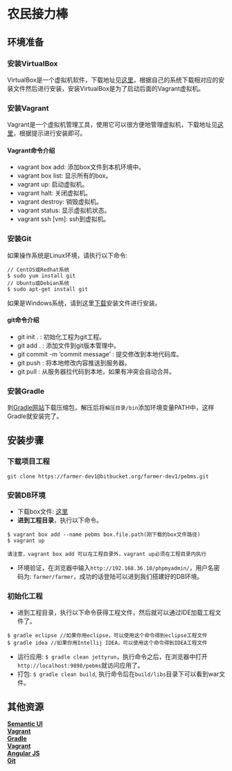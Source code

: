 # 农民接力棒

## 环境准备

### 安装VirtualBox
VirtualBox是一个虚拟机软件，下载地址见[这里][virtual-box-download]，根据自己的系统下载相对应的安装文件然后进行安装，安装VirtualBox是为了启动后面的Vagrant虚拟机。  
  
### 安装Vagrant
Vagrant是一个虚拟机管理工具，使用它可以很方便地管理虚拟机，下载地址见[这里][vagrant-box-download]，根据提示进行安装即可。  

#### Vagrant命令介绍
* vagrant box add: 添加box文件到本机环境中。
* vagrant box list: 显示所有的box。
* vagrant up: 启动虚拟机。
* vagrant halt: 关闭虚拟机。
* vagrant destroy: 销毁虚拟机。
* vagrant status: 显示虚拟机状态。
* vagrant ssh \[vm\]: ssh到虚拟机。

### 安装Git
如果操作系统是Linux环境，请执行以下命令:  
  
```shell
// CentOS或Redhat系统
$ sudo yum install git 
// Ubuntu或Debian系统
$ sudo apt-get install git
```
  
如果是Windows系统，请到这里[下载][git-download]安装文件进行安装。  

#### git命令介绍
  
* git init . : 初始化工程为git工程。
* git add . : 添加文件到git版本管理中。
* git commit -m ‘commit message’ : 提交修改到本地代码库。
* git push : 将本地修改内容推送到服务器。
* git pull : 从服务器拉代码到本地，如果有冲突会自动合并。
  
### 安装Gradle
到[Gradle网站][gradle-download]下载压缩包，解压后将`解压目录/bin`添加环境变量PATH中，这样Gradle就安装完了。    
  
## 安装步骤

### 下载项目工程
  
```shell
git clone https://farmer-dev1@bitbucket.org/farmer-dev1/pebms.git
```
  
### 安装DB环境
  
* 下载box文件: [这里][box-download]
* **进到工程目录**，执行以下命令。
  
```shell
$ vagrant box add --name pebms box.file.path(刚下载的box文件路径)    
$ vagrant up
```
  
`请注意，vagrant box add 可以在工程目录外，vagrant up必须在工程目录内执行`  
  
* 环境验证，在浏览器中输入`http://192.168.36.10/phpmyadmin/`，用户名密码为: `farmer/farmer`，成功的话登陆可以进到我们搭建好的DB环境。  
  
### 初始化工程

* 进到工程目录，执行以下命令获得工程文件，然后就可以通过IDE加载工程文件了。

```shell
$ gradle eclipse //如果你用eclipse，可以使用这个命令得到eclipse工程文件
$ gradle idea //如果你用Intellij IDEA，可以使用这个命令得到IDEA工程文件
```
  
* 运行应用: `$ gradle clean jettyrun`，执行命令之后，在浏览器中打开`http://localhost:9898/pebms`就访问应用了。    
* 打包: `$ gradle clean build`, 执行命令后在`build/libs`目录下可以看到war文件。  
  
## 其他资源
**[Semantic UI][semantic-ui]**   
**[Vagrant][vagrant]**  
**[Gradle][gradle]**  
**[Vagrant][vagrant]**  
**[Angular JS][angular-js]**  
**[Git][git]**  

[virtual-box-download]: https://www.virtualbox.org/wiki/Downloads
[vagrant-box-download]: https://www.vagrantup.com/downloads.html
[git-download]: http://git-scm.com/download/win
[gradle-download]: https://services.gradle.org/distributions/gradle-2.1-all.zip
[box-download]: http://pan.baidu.com/s/1dDiYNsd
[semantic-ui]: http://semantic-ui.com/
[gradle]: http://www.gradle.org/
[vagrant]: https://www.vagrantup.com/
[angular-js]: https://angularjs.org/
[git]: http://git-scm.com/